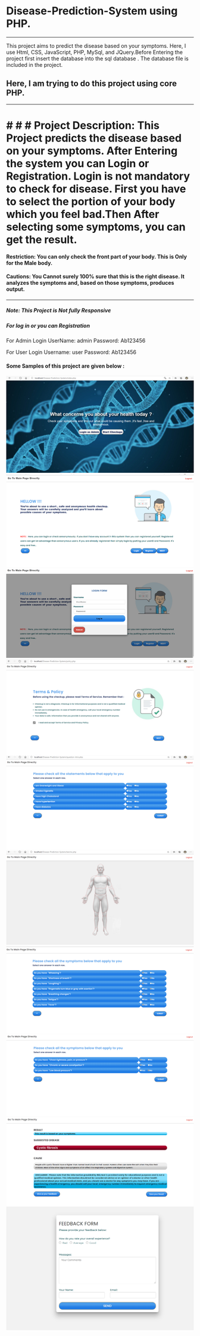 # Disease-Prediction-System using PHP.
<hr>
This project aims to predict the disease based on your symptoms. Here, I use Html, CSS, JavaScript, PHP, MySql, and JQuery.Before Entering the project first insert the database into the sql database . The database file is included in the project.

## Here, I am trying to do this project using core PHP.



<hr>

# # # # Project Description: This Project predicts the disease based on your symptoms. After Entering the system you can Login or Registration. Login is not mandatory to check for disease. First you have to select the portion of your body which you feel bad.Then After selecting some symptoms, you can get the result.

#### Restriction: You can only check the front part of your body. This is Only for the Male body.


#### Cautions: You Cannot surely 100% sure that this is the right disease. It analyzes the symptoms and, based on those symptoms, produces output.

#### 

<hr>

##### Note: This Project is Not fully Responsive 

##### For log in or you can Registration 

For Admin Login UserName: admin 
                Password: Ab123456

For User Login Username: user
               Password: Ab123456


#### Some Samples of this project are given below :

![Front Page](images/1.PNG)
![2nd Page](images/2.PNG)
![11th Page](images/11.PNG)
![4th Page](images/3.PNG)
![5th Page](images/4.PNG)
![6th Page](images/5.PNG)
![7th Page](images/6.PNG)
![8th Page](images/7.PNG)
![9th Page](images/8.PNG)
![10th Page](images/9.PNG)

